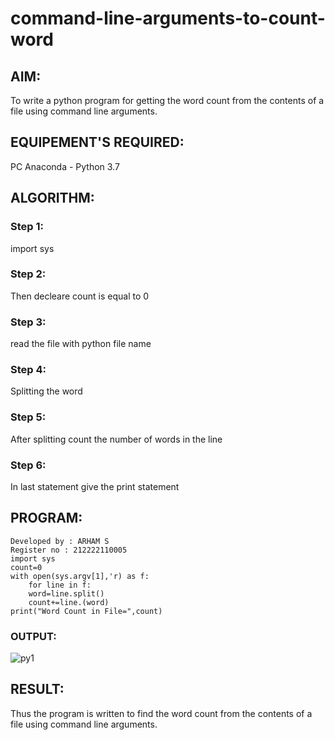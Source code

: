 # command-line-arguments-to-count-word
## AIM:
To write a python program for getting the word count from the contents of a file using command line arguments.
## EQUIPEMENT'S REQUIRED: 
PC
Anaconda - Python 3.7
## ALGORITHM: 
### Step 1:
import sys
### Step 2: 
Then decleare count is equal to 0
 
### Step 3: 
read the file with python file name

### Step 4: 
Splitting the word

### Step 5: 
After splitting count the number of words in the line

### Step 6: 
In last statement give the print statement

## PROGRAM:
```
Developed by : ARHAM S
Register no : 212222110005
import sys
count=0
with open(sys.argv[1],'r) as f:
    for line in f:
    word=line.split()
    count+=line.(word)
print("Word Count in File=",count)
```
### OUTPUT:
![py1](https://github.com/arhamshajahan/command-line-arguments-to-count-word/assets/127313881/17f8683f-35b6-43ae-af76-2fdfe76decb8)

## RESULT:
Thus the program is written to find the word count from the contents of a file using command line arguments.
